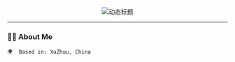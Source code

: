 <div align="center">
  <img src="https://readme-typing-svg.demolab.com?font=Fira+Code&weight=600&size=26&pause=1000&color=58A6FF&center=true&vCenter=true&width=435&lines=Hello%2C+I'm+Beekeeper!;Full+Stack+Developer;Open+Source+Enthusiast" alt="动态标题" />
</div>

---

### 👨‍💻 About Me
```text
🌍  Based in: XuZhou, China

